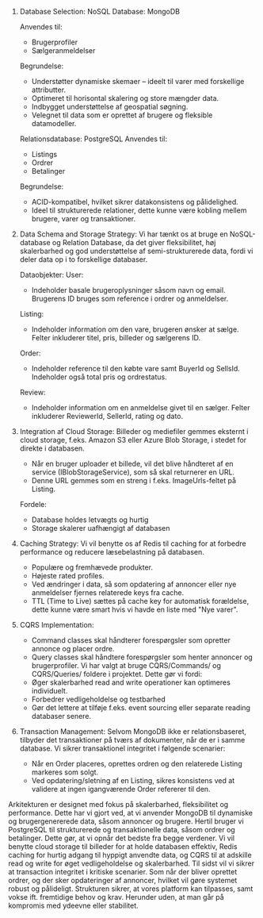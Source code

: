 1. Database Selection:
   NoSQL Database: MongoDB

   Anvendes til:
   - Brugerprofiler
   - Sælgeranmeldelser

   Begrundelse:
    - Understøtter dynamiske skemaer – ideelt til varer med forskellige attributter.
    - Optimeret til horisontal skalering og store mængder data.
    - Indbygget understøttelse af geospatial søgning.
    - Velegnet til data som er oprettet af brugere og fleksible datamodeller.

    Relationsdatabase: PostgreSQL
    Anvendes til:
    - Listings
    - Ordrer
    - Betalinger

   Begrundelse:
    - ACID-kompatibel, hvilket sikrer datakonsistens og pålidelighed.
    - Ideel til strukturerede relationer, dette kunne være kobling mellem brugere, varer og transaktioner.

2. Data Schema and Storage Strategy:
    Vi har tænkt os at bruge en NoSQL-database og Relation Database, da det giver fleksibilitet, høj skalerbarhed og god understøttelse af semi-strukturerede data, fordi vi deler data op i to forskellige databaser.

    Dataobjekter:
    User:
    - Indeholder basale brugeroplysninger såsom navn og email. Brugerens ID bruges som reference i ordrer og anmeldelser.

    Listing:
    - Indeholder information om den vare, brugeren ønsker at sælge. Felter inkluderer titel, pris, billeder og sælgerens ID.

    Order:
    - Indeholder reference til den købte vare samt BuyerId og SellsId. Indeholder også total pris og ordrestatus.

    Review:
    - Indeholder information om en anmeldelse givet til en sælger. Felter inkluderer ReviewerId, SellerId, rating og dato.

3. Integration af Cloud Storage:
    Billeder og mediefiler gemmes eksternt i cloud storage, f.eks. Amazon S3 eller Azure Blob Storage, i stedet for direkte i databasen.
    - Når en bruger uploader et billede, vil det blive håndteret af en service (IBlobStorageService), som så skal returnerer en URL.
    - Denne URL gemmes som en streng i f.eks. ImageUrls-feltet på Listing.

    Fordele:
    - Database holdes letvægts og hurtig
    - Storage skalerer uafhængigt af databasen

4. Caching Strategy:
    Vi vil benytte os af Redis til caching for at forbedre performance og reducere læsebelastning på databasen.
    - Populære og fremhævede produkter.
    - Højeste rated profiles.
    - Ved ændringer i data, så som opdatering af annoncer eller nye anmeldelser fjernes relaterede keys fra cache.
    - TTL (Time to Live) sættes på cache key for automatisk forældelse, dette kunne være smart hvis vi havde en liste med "Nye varer".

5. CQRS Implementation:
    - Command classes skal håndterer forespørgsler som opretter annonce og placer ordre.
    - Query classes skal håndtere forespørgsler som henter annoncer og brugerprofiler.
    Vi har valgt at bruge CQRS/Commands/ og CQRS/Queries/ foldere i projektet.
    Dette gør vi fordi:
    - Øger skalerbarhed read and write operationer kan optimeres individuelt.
    - Forbedrer vedligeholdelse og testbarhed
    - Gør det lettere at tilføje f.eks. event sourcing eller separate reading databaser senere.

6. Transaction Management:
    Selvom MongoDB ikke er relationsbaseret, tilbyder det transaktioner på tværs af dokumenter, når de er i samme database.
    Vi sikrer transaktionel integritet i følgende scenarier:
    - Når en Order placeres, oprettes ordren og den relaterede Listing markeres som solgt.
    - Ved opdatering/sletning af en Listing, sikres konsistens ved at validere at ingen igangværende Order refererer til den.


Arkitekturen er designet med fokus på skalerbarhed, fleksibilitet og performance. Dette har vi gjort ved, at vi anvender MongoDB til dynamiske og brugergenererede data, såsom annoncer og brugere.
Hertil bruger vi PostgreSQL til strukturerede og transaktionelle data, såsom ordrer og betalinger. Dette gør, at vi opnår det bedste fra begge verdener.
Vi vil benytte cloud storage til billeder for at holde databasen effektiv, Redis caching for hurtig adgang til hyppigt anvendte data, og CQRS til at adskille read og write for øget vedligeholdelse og skalerbarhed.
Til sidst vil vi sikrer at transaction integritet i kritiske scenarier. Som når der bliver oprettet ordrer, og der sker opdateringer af annoncer, hvilket vil gøre systemet robust og pålideligt.
Strukturen sikrer, at vores platform kan tilpasses, samt vokse ift. fremtidige behov og krav. Herunder uden, at man går på kompromis med ydeevne eller stabilitet.